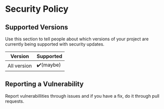 # Security Policy

## Supported Versions

Use this section to tell people about which versions of your project are
currently being supported with security updates.

| Version | Supported          |
| ------- | ------------------ |
| All version | ✔️(maybe) |

## Reporting a Vulnerability

Report vulnerabillities through issues and if you have a fix, do it through pull requests.
